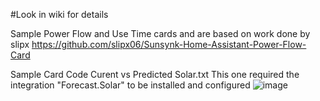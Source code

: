 #Look in wiki for details 

Sample Power Flow and Use Time cards and are based on work done by slipx
https://github.com/slipx06/Sunsynk-Home-Assistant-Power-Flow-Card

Sample Card Code Curent vs Predicted Solar.txt
This one required the integration "Forecast.Solar" to be installed and configured
![image](https://user-images.githubusercontent.com/87119523/226266028-88bb0807-dd92-4f8c-afc7-6a08969db003.png)

